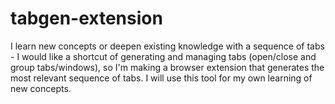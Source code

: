 # tabgen-extension
I learn new concepts or deepen existing knowledge with a sequence of tabs - I would like a shortcut of generating and managing tabs (open/close and group tabs/windows), so I'm making a browser extension that generates the most relevant sequence of tabs. I will use this tool for my own learning of new concepts.
